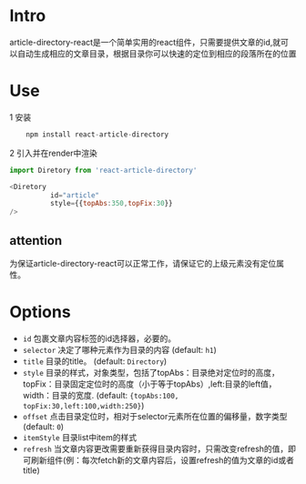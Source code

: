 # Intro
article-directory-react是一个简单实用的react组件，只需要提供文章的id,就可以自动生成相应的文章目录，根据目录你可以快速的定位到相应的段落所在的位置 
# Use
1 安装
``` js
    npm install react-article-directory
```
2 引入并在render中渲染
```js
import Diretory from 'react-article-directory'

<Diretory
          id="article"
          style={{topAbs:350,topFix:30}}
/>
```
## attention
为保证article-directory-react可以正常工作，请保证它的上级元素没有定位属性。
# Options  
  * `id` 包裹文章内容标签的id选择器，必要的。<br>
  * `selector` 决定了哪种元素作为目录的内容 (default: `h1`)<br>
  * `title` 目录的title。 (default: `Directory`)<br>
  * `style` 目录的样式，对象类型，包括了topAbs：目录绝对定位时的高度，topFix：目录固定定位时的高度（小于等于topAbs）,left:目录的left值，width：目录的宽度. (default: `{topAbs:100, topFix:30,left:100,width:250}`)<br>
  * `offset` 点击目录定位时，相对于selector元素所在位置的偏移量，数字类型(default: `0`)<br>
  * `itemStyle` 目录list中item的样式<br>
  * `refresh` 当文章内容更改需要重新获得目录内容时，只需改变refresh的值，即可刷新组件(例：每次fetch新的文章内容后，设置refresh的值为文章的id或者title)<br>
